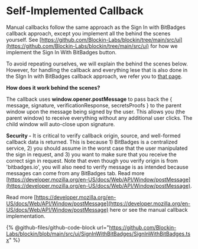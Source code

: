 # Self-Implemented Callback

Manual callbacks follow the same approach as the Sign In with BitBadges callback approach, except you implement all the behind the scenes yourself.  See [https://github.com/Blockin-Labs/blockin/tree/main/src/ui](https://github.com/Blockin-Labs/blockin/tree/main/src/ui) for how we implement the Sign In With BitBadges button.

To avoid repeating ourselves, we will explain the behind the scenes below. However, for handling the callback and everything lese that is also done in the SIgn In with BitBadges callback approach, we refer you to [that page](sign-in-with-bitbadges-callback.md).

**How does it work behind the scenes?**

The callback uses **window.opener.postMessage** to pass back the  { message, signature, verificationResponse, secretsProofs } to the parent window upon the message being signed by the user. This allows you (the parent window) to receive everything without any additional user clicks. The child window will auto-close upon signature.

**Security -** It is critical to verify callback origin, source, and well-formed callback data is returned. This is because 1) BitBadges is a centralized service, 2) you should assume in the worst case that the user manipulated the sign in request, and 3) you want to make sure that you receive the correct sign in request. Note that even though you verify origin is from 'bitbadges.io', you will also need to verify message is as intended because messages can come from any BitBadges tab. Read more [https://developer.mozilla.org/en-US/docs/Web/API/Window/postMessage](https://developer.mozilla.org/en-US/docs/Web/API/Window/postMessage).

Read more [https://developer.mozilla.org/en-US/docs/Web/API/Window/postMessage](https://developer.mozilla.org/en-US/docs/Web/API/Window/postMessage) here or see the manual callback implementation.

{% @github-files/github-code-block url="https://github.com/Blockin-Labs/blockin/blob/main/src/ui/SignInWithBitBadges/SignInWithBitBadges.tsx" %}
